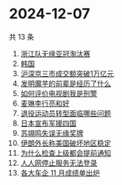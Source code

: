 # 2024-12-07

共 13 条

<!-- BEGIN -->
<!-- 最后更新时间 Sat Dec 07 2024 15:09:19 GMT+0800 (China Standard Time) -->

1. [浙江队无缘亚冠淘汰赛](https://www.zhihu.com/search?q=%E6%B5%99%E6%B1%9F%E9%98%9F%E6%97%A0%E7%BC%98%E4%BA%9A%E5%86%A0%E6%B7%98%E6%B1%B0%E8%B5%9B)
1. [韩国](https://www.zhihu.com/search?q=%E9%9F%A9%E5%9B%BD)
1. [沪深京三市成交额突破1万亿元](https://www.zhihu.com/search?q=%E6%B2%AA%E6%B7%B1%E4%BA%AC%E4%B8%89%E5%B8%82%E6%88%90%E4%BA%A4%E9%A2%9D%E7%AA%81%E7%A0%B41%E4%B8%87%E4%BA%BF%E5%85%83)
1. [发明魔芋的前辈是经历了什么](https://www.zhihu.com/search?q=%E5%8F%91%E6%98%8E%E9%AD%94%E8%8A%8B%E7%9A%84%E5%89%8D%E8%BE%88%E6%98%AF%E7%BB%8F%E5%8E%86%E4%BA%86%E4%BB%80%E4%B9%88)
1. [如何评价电视剧我是刑警](https://www.zhihu.com/search?q=%E5%A6%82%E4%BD%95%E8%AF%84%E4%BB%B7%E7%94%B5%E8%A7%86%E5%89%A7%E6%88%91%E6%98%AF%E5%88%91%E8%AD%A6)
1. [麦琳李行亮和好](https://www.zhihu.com/search?q=%E9%BA%A6%E7%90%B3%E6%9D%8E%E8%A1%8C%E4%BA%AE%E5%92%8C%E5%A5%BD)
1. [退役运动员转型面临哪些问题](https://www.zhihu.com/search?q=%E9%80%80%E5%BD%B9%E8%BF%90%E5%8A%A8%E5%91%98%E8%BD%AC%E5%9E%8B%E9%9D%A2%E4%B8%B4%E5%93%AA%E4%BA%9B%E9%97%AE%E9%A2%98)
1. [日本宣布军援四国](https://www.zhihu.com/search?q=%E6%97%A5%E6%9C%AC%E5%AE%A3%E5%B8%83%E5%86%9B%E6%8F%B4%E5%9B%9B%E5%9B%BD)
1. [苏翊鸣失误无缘奖牌](https://www.zhihu.com/search?q=%E8%8B%8F%E7%BF%8A%E9%B8%A3%E5%A4%B1%E8%AF%AF%E6%97%A0%E7%BC%98%E5%A5%96%E7%89%8C)
1. [伊朗外长称美国破坏地区稳定](https://www.zhihu.com/search?q=%E4%BC%8A%E6%9C%97%E5%A4%96%E9%95%BF%E7%A7%B0%E7%BE%8E%E5%9B%BD%E7%A0%B4%E5%9D%8F%E5%9C%B0%E5%8C%BA%E7%A8%B3%E5%AE%9A)
1. [为什么检查上级都会提前通知](https://www.zhihu.com/search?q=%E4%B8%BA%E4%BB%80%E4%B9%88%E6%A3%80%E6%9F%A5%E4%B8%8A%E7%BA%A7%E9%83%BD%E4%BC%9A%E6%8F%90%E5%89%8D%E9%80%9A%E7%9F%A5)
1. [人人网停止服务无法登录](https://www.zhihu.com/search?q=%E4%BA%BA%E4%BA%BA%E7%BD%91%E5%81%9C%E6%AD%A2%E6%9C%8D%E5%8A%A1%E6%97%A0%E6%B3%95%E7%99%BB%E5%BD%95)
1. [各大车企 11 月成绩单出炉](https://www.zhihu.com/search?q=%E5%90%84%E5%A4%A7%E8%BD%A6%E4%BC%81%2011%20%E6%9C%88%E6%88%90%E7%BB%A9%E5%8D%95%E5%87%BA%E7%82%89)

<!-- END -->
